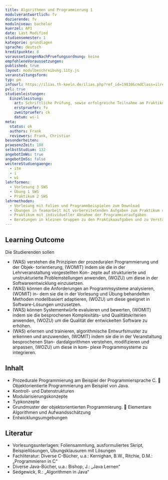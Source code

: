 ```yaml
---
title: Algorithmen und Programmierung 1
modulverantwortlich: fv
dozierende: fv
modulniveau: bachelor
kuerzel: AP1
date: Last Modified
studiensemester: 1
kategorie: grundlagen
sprache: deutsch
kreditpunkte: 8
voraussetzungenNachPruefungsordnung: keine
empfohleneVoraussetzungen: 
published: true
layout: modulbeschreibung.11ty.js
veranstaltungsform: 
typ: pm
infourl: https://ilias.th-koeln.de/ilias.php?ref_id=19830&cmdClass=ilrepositorygui&cmdNode=w4&baseClass=ilrepositorygui
pvl: true
studienleistungen:
  Einzelleistung:
    art: Schriftliche Prüfung, sowie erfolgreiche Teilnahme am Praktikum als Prüfungsvorleistung
    erstpruefer: fv
    zweitpruefer: ck
    datum: ws-1
meta:
  status: ok
  authors: Frank
  reviewers: Frank, Christian
besonderheiten: 
praesenzZeit: 108
selbstStudium: 132
angebotImWs: true
angebotImSs: false
weitereStudiengaenge:
  - itm
  - i
  - wi
lehrformen:
  - Vorlesung 3 SWS
  - Übung 1 SWS
  - Praktikum 2 SWS
lehrmethoden:
  - Vorlesung mit Folien und Programmbeispielen zum Download
  - Übungen in Teamarbeit mit vorbereitetenden Aufgaben zum Praktikum und zur Vertiefung der Inhalte der Vorlesung
  - Praktikum mit individueller Abnahme der Programmieraufgaben
  - Beratungen in kleinen Gruppen zu den Praktikaaufgaben und zu Verständnisfragen
---
```


## Learning Outcome

Die Studierenden sollen

- (WAS) verstehen die Prinzipien der prozeduralen Programmierung und der Objek- torientierung, (WOMIT) indem sie die in der Lehrveranstaltung vorgestellten Kon- zepte auf strukturierte und unstrukturierte Problemstellungen anwenden, (WOZU) um diese in der Softwareentwicklung einzusetzen.
- (WAS) können die Anforderungen an Programmsysteme analysieren, (WOMIT) in- dem sie die in der Vorlesung und Übung behandelten Methoden modellbasiert adaptieren, (WOZU) um diese geeignet in Software-Lösungen umzusetzen.
- (WAS) können Systementwürfe evaluieren und bewerten, (WOMIT) indem sie die besprochenen Komplexitäts- und Qualitätskriterien anwenden, (WOZU) um die Qualität der entwickelten Software zu erhöhen.
- (WAS) erlernen und trainieren, algorithmische Entwurfsmuster zu erkennen und anzuwenden, (WOMIT) indem sie die in der Veranstaltung besprochenen Stan- dardalgorithmen verstehen, modifizieren und anpassen, (WOZU) um diese in kom- plexe Programmsysteme zu integrieren.

## Inhalt
- Prozedurale Programmierung am Beispiel der Programmiersprache C.  Objektorientierte Programmierung am Beispiel von Java.
- Kontroll- und Datenstrukturen
- Modularisierungskonzepte
- Typkonzepte
- Grundmuster der objektorientierten Programmierung.  Elementare Algorithmen und Aufwandsschätzung
- Entwicklungsumgebungen

## Literatur
* Vorlesungsunterlagen: Foliensammlung, ausformuliertes Skript, Beispiellösungen, Übungsklausuren mit Lösungen
* Fachliteratur: Diverse C-Bücher, u.a.: Kernighan, B.W., Ritchie, D.M.: „Programmieren in C“
* Diverse Java-Bücher, u.a.: Bishop, J.: „Java Lernen“
* Sedgewick, R.: „Algorithmen in Java“

